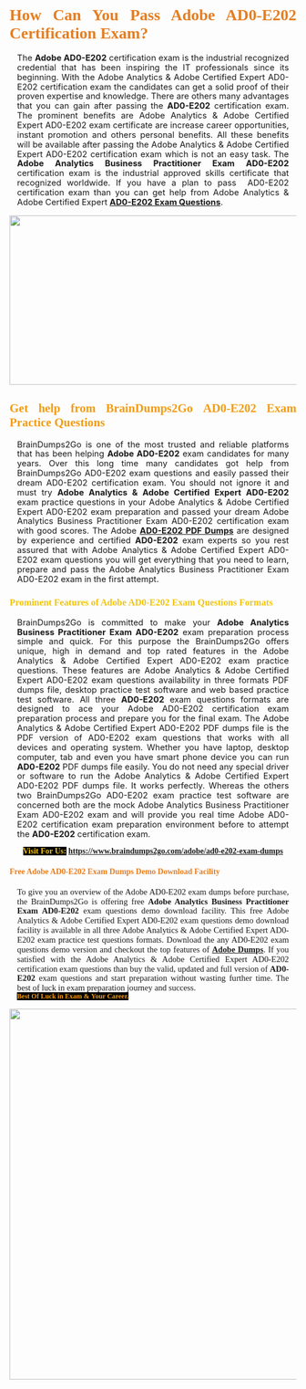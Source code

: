 <h1 style="text-align: justify;"><span style="font-family:Georgia,serif;"><span style="color:#e67e22;"><strong>How Can You Pass Adobe AD0-E202 Certification Exam?</strong></span></span></h1>

<p style="text-align:justify; margin:0in 10pt"><span style="font-size:11pt"><span style="line-height:115%"><span sans-serif="" style="font-family:Calibri,">The <strong>Adobe AD0-E202</strong> certification exam is the industrial recognized credential that has been inspiring the IT professionals since its beginning. With the Adobe Analytics & Adobe Certified Expert AD0-E202 certification exam the candidates can get a solid proof of their proven expertise and knowledge. There are others many advantages that you can gain after passing the <strong> AD0-E202</strong> certification exam. The prominent benefits are Adobe Analytics & Adobe Certified Expert AD0-E202 exam certificate are increase career opportunities, instant promotion and others personal benefits. All these benefits will be available after passing the Adobe Analytics & Adobe Certified Expert AD0-E202 certification exam which is not an easy task. The <strong>Adobe Analytics Business Practitioner Exam AD0-E202</strong> certification exam is the industrial approved skills certificate that recognized worldwide. If you have a plan to pass  AD0-E202 certification exam than you can get help from Adobe Analytics & Adobe Certified Expert <strong><a href="https://www.braindumps2go.com/adobe/ad0-e202-exam-dumps">AD0-E202 Exam Questions</a></strong>.</span></span></span></p>

<p style="text-align: center;"><a href="https://www.braindumps2go.com/adobe/ad0-e202-exam-dumps"><img alt="" src="https://i.imgur.com/Oa51Xhq.jpeg" style="width: 750px; height: 297px;" /><span style="display: none;"> </span></a></p>

<h2 style="text-align: justify;"><span style="font-family:Georgia,serif;"><span style="color:#f39c12;"><strong>Get help from BrainDumps2Go AD0-E202 Exam Practice Questions</strong></span></span></h2>

<p style="text-align:justify; margin:0in 10pt"><span style="font-size:11pt"><span style="line-height:115%"><span sans-serif="" style="font-family:Calibri,">BrainDumps2Go is one of the most trusted and reliable platforms that has been helping <strong>Adobe AD0-E202</strong> exam candidates for many years. Over this long time many candidates got help from BrainDumps2Go AD0-E202 exam questions and easily passed their dream AD0-E202 certification exam. You should not ignore it and must try <strong>Adobe Analytics & Adobe Certified Expert AD0-E202</strong> exam practice questions in your Adobe Analytics & Adobe Certified Expert AD0-E202 exam preparation and passed your dream Adobe Analytics Business Practitioner Exam AD0-E202 certification exam with good scores. The Adobe <strong><a href="https://www.braindumps2go.com/adobe/ad0-e202-exam-dumps">AD0-E202 PDF Dumps</a></strong> are designed by experience and certified <strong> AD0-E202</strong> exam experts so you rest assured that with Adobe Analytics & Adobe Certified Expert AD0-E202 exam questions you will get everything that you need to learn, prepare and pass the Adobe Analytics Business Practitioner Exam AD0-E202 exam in the first attempt. </span></span></span></p>

<h3 style="text-align: justify;"><span style="font-family:Georgia,serif;"><span style="color:#f1c40f;"><strong>Prominent Features of Adobe AD0-E202 Exam Questions Formats</strong></span></span></h3>

<p style="text-align:justify; margin:0in 10pt"><span style="font-size:11pt"><span style="line-height:115%"><span sans-serif="" style="font-family:Calibri,">BrainDumps2Go is committed to make your <strong>Adobe Analytics Business Practitioner Exam AD0-E202</strong> exam preparation process simple and quick. For this purpose the BrainDumps2Go offers unique, high in demand and top rated features in the Adobe Analytics & Adobe Certified Expert AD0-E202 exam practice questions. These features are Adobe Analytics & Adobe Certified Expert AD0-E202 exam questions availability in three formats PDF dumps file, desktop practice test software and web based practice test software. All three <strong> AD0-E202</strong> exam questions formats are designed to ace your Adobe AD0-E202 certification exam preparation process and prepare you for the final exam. The Adobe Analytics & Adobe Certified Expert AD0-E202 PDF dumps file is the PDF version of AD0-E202 exam questions that works with all devices and operating system. Whether you have laptop, desktop computer, tab and even you have smart phone device you can run <strong> AD0-E202</strong> PDF dumps file easily. You do not need any special driver or software to run the Adobe Analytics & Adobe Certified Expert AD0-E202 PDF dumps file. It works perfectly. Whereas the others two BrainDumps2Go AD0-E202 exam practice test software are concerned both are the mock Adobe Analytics Business Practitioner Exam AD0-E202 exam and will provide you real time Adobe AD0-E202 certification exam preparation environment before to attempt the <strong> AD0-E202</strong> certification exam.</span></span></span></p>

<p style="text-align: center;"><span style="font-family:Georgia,serif;"><strong><span style="color:#f1c40f;"><span style="background-color:#000000;">Visit For Us:</span></span> <a href="https://www.braindumps2go.com/adobe/ad0-e202-exam-dumps">https://www.braindumps2go.com/adobe/ad0-e202-exam-dumps</a></strong></span></p>

<h4 style="text-align: justify;"><span style="font-family:Georgia,serif;"><span style="color:#e67e22;"><strong>Free Adobe AD0-E202 Exam Dumps Demo Download Facility</strong></span></span></h4>

<p style="text-align:justify; margin:0in 10pt"><span style="font-size:11pt"><span style="line-height:115%"><span sans-serif="" style="font-family:Calibri,"><span style="font-family:Georgia,serif;">To give you an overview of the Adobe AD0-E202 exam dumps before purchase, the BrainDumps2Go is offering free <strong>Adobe Analytics Business Practitioner Exam AD0-E202</strong> exam questions demo download facility. This free Adobe Analytics & Adobe Certified Expert AD0-E202 exam questions demo download facility is available in all three Adobe Analytics & Adobe Certified Expert AD0-E202 exam practice test questions formats. Download the any AD0-E202 exam questions demo version and checkout the top features of <strong><a href="https://www.braindumps2go.com/adobe-exam-dumps">Adobe Dumps</a></strong>. If you satisfied with the Adobe Analytics & Adobe Certified Expert AD0-E202 certification exam questions than buy the valid, updated and full version of <strong> AD0-E202</strong> exam questions and start preparation without wasting further time. The best of luck in exam preparation journey and success.</span></span></span></span></p>

<p style="text-align:justify; margin:0in 10pt"><strong><span style="font-size:12px;"><span style="color:#f39c12;"><span style="font-family:Georgia,serif;"><strong><span style="line-height:115%"><span style="background-color:#000000;">Best Of Luck in Exam & Your Career.</span></span></strong></span></span></span></strong></p>

<p style="text-align: center;"><strong><a href="https://www.braindumps2go.com/adobe/ad0-e202-exam-dumps"><img alt="" src="https://i.imgur.com/71HcEHp.jpeg" style="width: 600px; height: 650px;" /></a></strong></p>
